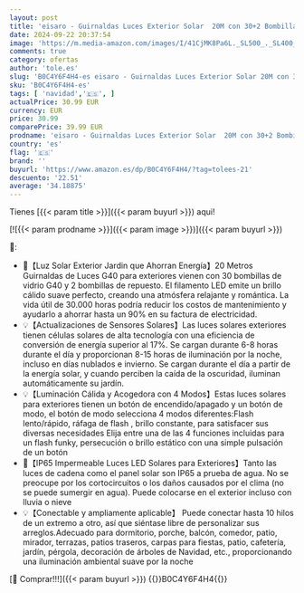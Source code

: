 ```yaml
---
layout: post
title: 'eisaro - Guirnaldas Luces Exterior Solar  20M con 30+2 Bombillas  4 Modos  IP65 Impermeable y Sensor Solar Mejorado para Jardín  Terraza  Navidad  Fiesta'
date: 2024-09-22 20:37:54
image: 'https://m.media-amazon.com/images/I/41CjMK8Pa6L._SL500_._SL400_.jpg'
comments: true
category: ofertas
author: 'tole.es'
slug: 'B0C4Y6F4H4-es eisaro - Guirnaldas Luces Exterior Solar 20M con 30+2...'
sku: 'B0C4Y6F4H4-es'
tags: [ 'navidad','🇪🇸', ]
actualPrice: 30.99 EUR
currency: EUR
price: 30.99
comparePrice: 39.99 EUR
prodname: 'eisaro - Guirnaldas Luces Exterior Solar  20M con 30+2 Bombillas  4 Modos  IP65 Impermeable y Sensor Solar Mejorado para Jardín  Terraza  Navidad  Fiesta'
country: 'es'
flag: '🇪🇸'
brand: ''
buyurl: 'https://www.amazon.es/dp/B0C4Y6F4H4/?tag=tolees-21'
descuento: '22.51'
average: '34.18875'
---
```


Tienes [{{< param title >}}]({{< param buyurl >}}) aqui!

[![{{< param prodname >}}]({{< param image >}})]({{< param buyurl >}})

🔎:

- 🔆【Luz Solar Exterior Jardin que Ahorran Energía】20 Metros Guirnaldas de Luces G40 para exteriores vienen con 30 bombillas de vidrio G40 y 2 bombillas de repuesto. El filamento LED emite un brillo cálido suave perfecto, creando una atmósfera relajante y romántica. La vida útil de 30.000 horas podría reducir los costos de mantenimiento y ayudarlo a ahorrar hasta un 90% en su factura de electricidad.
- 💡【Actualizaciones de Sensores Solares】Las luces solares exteriores tienen células solares de alta tecnología con una eficiencia de conversión de energía superior al 17%. Se cargan durante 6-8 horas durante el día y proporcionan 8-15 horas de iluminación por la noche, incluso en días nublados e invierno. Se cargan durante el día a partir de la energía solar, y cuando perciben la caída de la oscuridad, iluminan automáticamente su jardín.
- 💡【Luminación Cálida y Acogedora con 4 Modos】Estas luces solares para exteriores tienen un botón de encendido/apagado y un botón de modo, el botón de modo selecciona 4 modos diferentes:Flash lento/rápido, ráfaga de flash , brillo constante, para satisfacer sus diversas necesidades Elija entre una de las 4 funciones incluidas para un flash funky, persecución o brillo estático con una simple pulsación de un botón
- 🔆【IP65 Impermeable Luces LED Solares para Exteriores】Tanto las luces de cadena como el panel solar son IP65 a prueba de agua. No se preocupe por los cortocircuitos o los daños causados por el clima (no se puede sumergir en agua). Puede colocarse en el exterior incluso con lluvia o nieve
- 💡【Conectable y ampliamente aplicable】 Puede conectar hasta 10 hilos de un extremo a otro, así que siéntase libre de personalizar sus arreglos.Adecuado para dormitorio, porche, balcón, comedor, patio, mirador, terrazas, patios traseros, carpas para fiestas, patio, cafetería, jardín, pérgola, decoración de árboles de Navidad, etc., proporcionando una iluminación ambiental suave por la noche

[🛒 Comprar!!!]({{< param buyurl >}})
{{<world>}}B0C4Y6F4H4{{</world>}}
